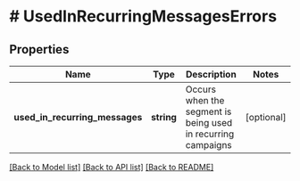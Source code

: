 # # UsedInRecurringMessagesErrors

## Properties

Name | Type | Description | Notes
------------ | ------------- | ------------- | -------------
**used_in_recurring_messages** | **string** | Occurs when the segment is being used in recurring campaigns | [optional]

[[Back to Model list]](../../README.md#models) [[Back to API list]](../../README.md#endpoints) [[Back to README]](../../README.md)
